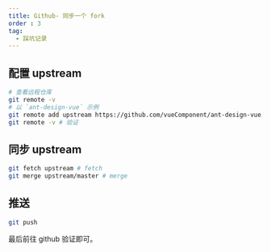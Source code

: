 ```yaml
---
title: Github- 同步一个 fork
order : 3
tag:
  - 踩坑记录
---
```


## 配置 upstream

```bash
# 查看远程仓库
git remote -v
# 以 `ant-design-vue` 示例
git remote add upstream https://github.com/vueComponent/ant-design-vue.git
git remote -v # 验证
```

## 同步 upstream

```bash
git fetch upstream # fetch
git merge upstream/master # merge
```

## 推送

```bash
git push
```

最后前往 github 验证即可。
